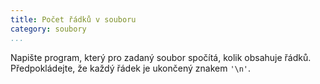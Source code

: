 ```yaml
---
title: Počet řádků v souboru
category: soubory
...
```


Napište program, který pro zadaný soubor spočítá, kolik obsahuje řádků.
Předpokládejte, že každý řádek je ukončený znakem `'\n'`.
